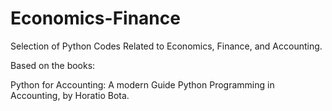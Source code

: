 # Economics-Finance
Selection of Python Codes Related to Economics, Finance, and Accounting.

Based on the books:

Python for Accounting: A modern Guide Python Programming in Accounting, by Horatio Bota.
